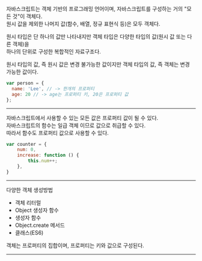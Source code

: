 자바스크립트는 객체 기반의 프로그래밍 언어이며, 자바스크립트를 구성하는 거의 "모든 것"이 객체다.  
원시 값을 제외한 나머지 값(함수, 배열, 정규 표현식 등)은 모두 객체다.  
  
원시 타입은 단 하나의 값만 나타내지만 객체 타입은 다양한 타입의 값(원시 값 또는 다른 객체)을   
하나의 단위로 구성한 복합적인 자료구조다.  

원시 타입의 값, 즉 원시 값은 변경 불가능한 값이지만 객체 타입의 값, 즉 객체는 변경 가능한 값이다.  

```javascript
var person = {
  name: 'Lee', // -> 한개의 프로퍼티
  age: 20 // -> age는 프로퍼티 키, 20은 프로퍼티 값
};
```
---
  
자바스크립트에서 사용할 수 있는 모든 값은 프로퍼티 값이 될 수 있다.  
자바스크립트의 함수는 일급 객체 이므로 값으로 취급할 수 있다.  
따라서 함수도 프로퍼티 값으로 사용할 수 있다.  
```javascript
var counter = {
    num: 0,
    increase: function () {
        this.num++;
    },
}
```
---
다양한 객체 생성방법  
- 객체 리터럴
- Object 생성자 함수
- 생성자 함수
- Object.create 메서드
- 클래스(ES6)


객체는 프로퍼티의 집합이며, 프로퍼티는 키와 값으로 구성된다.

---

